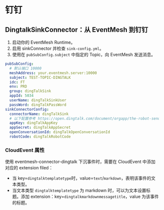 # 钉钉

## DingtalkSinkConnector：从 EventMesh 到钉钉

1. 启动你的 EventMesh Runtime。
2. 启用 sinkConnector 并检查 `sink-config.yml`。
3. 使用在 `pubSubConfig.subject` 中指定的 Topic，向 EventMesh 发送消息。

```yaml
pubSubConfig:
  # 默认端口 10000
  meshAddress: your.eventmesh.server:10000
  subject: TEST-TOPIC-DINGTALK
  idc: FT
  env: PRD
  group: dingTalkSink
  appId: 5034
  userName: dingTalkSinkUser
  passWord: dingTalkPassWord
sinkConnectorConfig:
  connectorName: dingTalkSink
  # 以下配置参考 https://open.dingtalk.com/document/orgapp/the-robot-sends-a-group-message
  appKey: dingTalkAppKey
  appSecret: dingTalkAppSecret
  openConversationId: dingTalkOpenConversationId
  robotCode: dingTalkRobotCode
```

### CloudEvent 属性

使用 eventmesh-connector-dingtalk 下沉事件时，需要在 CloudEvent 中添加对应的 extension filed：

- 当 key=`dingtalktemplatetype`时，value=`text`/`markdown`，表明该事件的文本类型。
- 当文本类型 `dingtalktemplatetype` 为 markdown 时，可以为文本设置标题。添加 extension：key=`dingtalkmarkdownmessagetitle`，value 为该事件的标题。